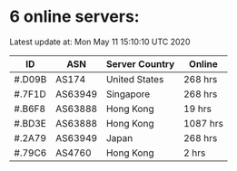 # 6 online servers:

Latest update at: Mon May 11 15:10:10 UTC 2020

| ID | ASN | Server Country | Online |
| -- | --- | -------------- | ------ |
| #.D09B | AS174 | United States | 268 hrs |
| #.7F1D | AS63949 | Singapore | 268 hrs |
| #.B6F8 | AS63888 | Hong Kong | 19 hrs |
| #.BD3E | AS63888 | Hong Kong | 1087 hrs |
| #.2A79 | AS63949 | Japan | 268 hrs |
| #.79C6 | AS4760 | Hong Kong | 2 hrs |

